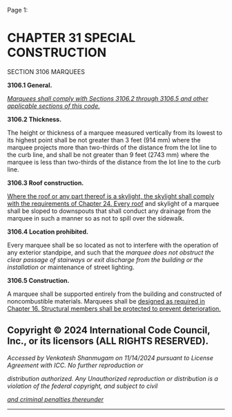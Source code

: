 Page 1:

# CHAPTER 31 SPECIAL CONSTRUCTION

 SECTION 3106
 MARQUEES

**3106.1 General.**

_[Marquees shall comply with Sections 3106.2 through 3106.5 and other applicable sections of this code.](http://codes.iccsafe.org/#VACC2021P1_Ch31_Sec3106.2)_

**3106.2 Thickness.**


The height or thickness of a marquee measured vertically from its lowest to its highest point shall be not greater than 3
feet (914 mm) where the marquee projects more than two-thirds of the distance from the lot line to the curb line, and
shall be not greater than 9 feet (2743 mm) where the marquee is less than two-thirds of the distance from the lot line to
the curb line.


**3106.3 Roof construction.**


[Where the roof or any part thereof is a skylight, the skylight shall comply with the requirements of Chapter 24. Every roof](http://codes.iccsafe.org/#VACC2021P1_Ch24)
and skylight of a marquee shall be sloped to downspouts that shall conduct any drainage from the marquee in such a
manner so as not to spill over the sidewalk.


**3106.4 Location prohibited.**


Every marquee shall be so located as not to interfere with the operation of any exterior standpipe, and such that the
_marquee does not obstruct the clear passage of stairways or exit discharge from the building or the installation or_
maintenance of street lighting.

**3106.5 Construction.**

A marquee shall be supported entirely from the building and constructed of noncombustible materials. Marquees shall be
[designed as required in Chapter 16. Structural members shall be protected to prevent deterioration.](http://codes.iccsafe.org/#VACC2021P1_Ch16)

## Copyright © 2024 International Code Council, Inc., or its licensors (ALL RIGHTS RESERVED).

_Accessed by Venkatesh Shanmugam on 11/14/2024 pursuant to License Agreement with ICC. No further reproduction or_

_distribution authorized. Any Unauthorized reproduction or distribution is a violation of the federal copyright, and subject to civil_

_[and criminal penalties thereunder](http://codes.iccsafe.org/content/VACC2021P1/chapter-31-special-construction#VACC2021P1_Ch31_Sec3106)_


-----



